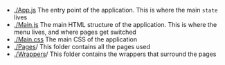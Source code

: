 - [./App.js](./App.js) The entry point of the application. This is where the main `state` lives
- [./Main.js](./Main.js) The main HTML structure of the application. This is where the menu lives, and where pages get switched
- [./Main.css](./Main.css) The main CSS of the application
- [./Pages](./Pages)/ This folder contains all the pages used
- [./Wrappers](./Wrappers)/ This folder contains the wrappers that surround the pages